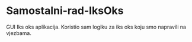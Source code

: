# Samostalni-rad-IksOks
GUI Iks oks aplikacija. Koristio sam logiku za iks oks koju smo napravili na vjezbama.
